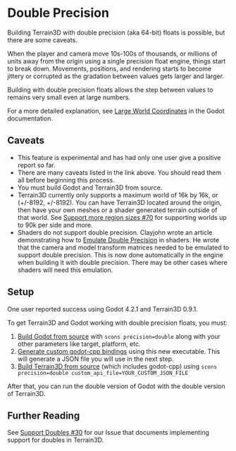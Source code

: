 Double Precision
=================

Building Terrain3D with double precision (aka 64-bit) floats is possible, but there are some caveats.

When the player and camera move 10s-100s of thousands, or millions of units away from the origin using a single precision float engine, things start to break down. Movements, positions, and rendering starts to become jittery or corrupted as the gradation between values gets larger and larger.

Building with double precision floats allows the step between values to remains very small even at large numbers.

For a more detailed explanation, see [Large World Coordinates](https://docs.godotengine.org/en/stable/tutorials/physics/large_world_coordinates.html) in the Godot documentation.


## Caveats

* This feature is experimental and has had only one user give a positive report so far.
* There are many caveats listed in the link above. You should read them all before beginning this process.
* You must build Godot and Terrain3D from source.
* Terrain3D currently only supports a maximum world of 16k by 16k, or (+/-8192, +/-8192). You can have Terrain3D located around the origin, then have your own meshes or a shader generated terrain outside of that world. See [Support more region sizes #70](https://github.com/TokisanGames/Terrain3D/issues/77) for supporting worlds up to 90k per side and more.
* Shaders do not support double precision. Clayjohn wrote an article demonstrating how to [Emulate Double Precision](https://godotengine.org/article/emulating-double-precision-gpu-render-large-worlds/) in shaders. He wrote that the camera and model transform matrices needed to be emulated to support double precision. This is now done automatically in the engine when building it with double precision. There may be other cases where shaders will need this emulation.


## Setup

One user reported success using Godot 4.2.1 and Terrain3D 0.9.1.

To get Terrain3D and Godot working with double precision floats, you must:

1. [Build Godot from source](https://docs.godotengine.org/en/latest/contributing/development/compiling/index.html) with `scons precision=double` along with your other parameters like target, platform, etc.
2. [Generate custom godot-cpp bindings](https://docs.godotengine.org/en/latest/tutorials/scripting/gdextension/gdextension_cpp_example.html#building-the-c-bindings) using this new executable. This will generate a JSON file you will use in the next step.
3. [Build Terrain3D from source](building_from_source.md) (which includes godot-cpp) using `scons precision=double custom_api_file=YOUR_CUSTOM_JSON_FILE`

After that, you can run the double version of Godot with the double version of Terrain3D.


## Further Reading

See [Support Doubles #30](https://github.com/TokisanGames/Terrain3D/issues/30) for our Issue that documents implementing support for doubles in Terrain3D.